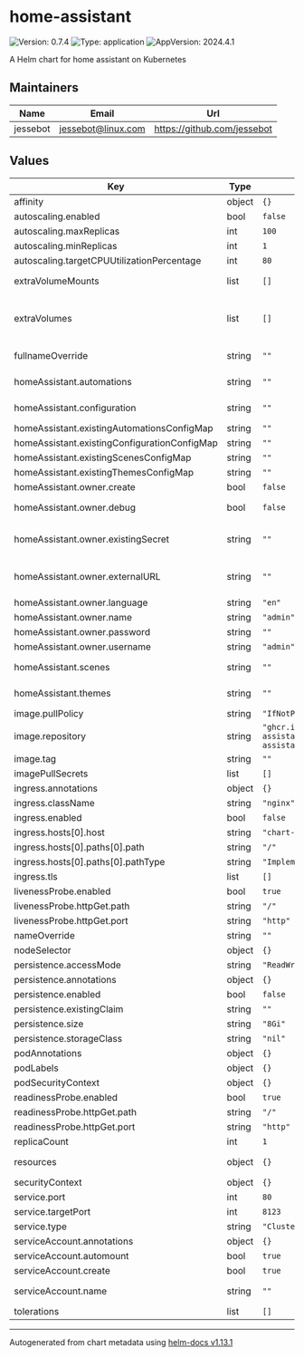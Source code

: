 # home-assistant

![Version: 0.7.4](https://img.shields.io/badge/Version-0.7.4-informational?style=flat-square) ![Type: application](https://img.shields.io/badge/Type-application-informational?style=flat-square) ![AppVersion: 2024.4.1](https://img.shields.io/badge/AppVersion-2024.4.1-informational?style=flat-square)

A Helm chart for home assistant on Kubernetes

## Maintainers

| Name | Email | Url |
| ---- | ------ | --- |
| jessebot | <jessebot@linux.com> | <https://github.com/jessebot> |

## Values

| Key | Type | Default | Description |
|-----|------|---------|-------------|
| affinity | object | `{}` |  |
| autoscaling.enabled | bool | `false` |  |
| autoscaling.maxReplicas | int | `100` |  |
| autoscaling.minReplicas | int | `1` |  |
| autoscaling.targetCPUUtilizationPercentage | int | `80` |  |
| extraVolumeMounts | list | `[]` | Additional volumeMounts on the output Deployment definition. example device mount:   - mountPath: /dev/ttyACM0    name: usb |
| extraVolumes | list | `[]` | Additional volumes on the output Deployment definition. example device as volume:   - hostPath:      path: >-        /dev/serial/by-id/usb-ITEAD_SONOFF_Zigbee_3.0_USB_Dongle_Plus_V2_20230509111242-if00      type: CharDevice    name: usb |
| fullnameOverride | string | `""` | fullname override to use for all chart resources, instead of helm release name |
| homeAssistant.automations | string | `""` | contents of automations.yaml file to create, ignored if homeAssistant.existingAutomationsConfigMap set |
| homeAssistant.configuration | string | `""` | any data you'd like to see put into your configuration.yaml # example config configuration: |   # this enables proxies such as the ingress nginx controller   http:     use_x_forwarded_for: true     trusted_proxies:       - 10.0.0.0/8   mobile:    config: |
| homeAssistant.existingAutomationsConfigMap | string | `""` | name of existing automations ConfigMap |
| homeAssistant.existingConfigurationConfigMap | string | `""` | name of existing ConfigMap |
| homeAssistant.existingScenesConfigMap | string | `""` | name of existing scenes ConfigMap |
| homeAssistant.existingThemesConfigMap | string | `""` | name of existing themes ConfigMap |
| homeAssistant.owner.create | bool | `false` | whether to create an initial owner (admin) user to disable registration |
| homeAssistant.owner.debug | bool | `false` | enable debug mode for the user creation job. WARNING: This reveals secret data |
| homeAssistant.owner.existingSecret | string | `""` | existingSecret for the owner user's credentials secret keys must be: ADMIN_NAME, ADMIN_USERNAME, ADMIN_PASSWORD, ADMIN_LANGUAGE, EXTERNAL_URL |
| homeAssistant.owner.externalURL | string | `""` | if your home assistant is using ingress, this is the external url you connect to, example: https://home-assistant.cooldogsonline.net/ (ignored if owner.existingSecret is set) |
| homeAssistant.owner.language | string | `"en"` | language of the owner user, ignored if owner.existingSecret is set |
| homeAssistant.owner.name | string | `"admin"` | name of the owner user, ignored if owner.existingSecret is set |
| homeAssistant.owner.password | string | `""` | login password of the owner user, ignored if owner.existingSecret is set |
| homeAssistant.owner.username | string | `"admin"` | login username of the owner user, ignored if owner.existingSecret is set |
| homeAssistant.scenes | string | `""` | conents of scenes.yaml file to create, ignored if homeAssistant.existingScenesConfigMap set |
| homeAssistant.themes | string | `""` | contents of themes.yaml file to create, ignored if homeAssistant.existingThemesConfigMap set |
| image.pullPolicy | string | `"IfNotPresent"` | image pullPolicy. If using tag: latest, set image.pullPolicy: Always |
| image.repository | string | `"ghcr.io/home-assistant/home-assistant"` | image repository that defaults to the official Home Assistant GitHub ghcr.io repo |
| image.tag | string | `""` | Overrides the image tag whose default is the chart appVersion. |
| imagePullSecrets | list | `[]` |  |
| ingress.annotations | object | `{}` |  |
| ingress.className | string | `"nginx"` |  |
| ingress.enabled | bool | `false` | enable external traffic to this pod |
| ingress.hosts[0].host | string | `"chart-example.local"` |  |
| ingress.hosts[0].paths[0].path | string | `"/"` |  |
| ingress.hosts[0].paths[0].pathType | string | `"ImplementationSpecific"` |  |
| ingress.tls | list | `[]` |  |
| livenessProbe.enabled | bool | `true` |  |
| livenessProbe.httpGet.path | string | `"/"` |  |
| livenessProbe.httpGet.port | string | `"http"` |  |
| nameOverride | string | `""` |  |
| nodeSelector | object | `{}` |  |
| persistence.accessMode | string | `"ReadWriteOnce"` |  |
| persistence.annotations | object | `{}` |  |
| persistence.enabled | bool | `false` | enable or disable persistent volumes |
| persistence.existingClaim | string | `""` | use an existing persistent volume claim |
| persistence.size | string | `"8Gi"` |  |
| persistence.storageClass | string | `"nil"` |  |
| podAnnotations | object | `{}` |  |
| podLabels | object | `{}` | labels to apply to all pods |
| podSecurityContext | object | `{}` |  |
| readinessProbe.enabled | bool | `true` |  |
| readinessProbe.httpGet.path | string | `"/"` |  |
| readinessProbe.httpGet.port | string | `"http"` |  |
| replicaCount | int | `1` |  |
| resources | object | `{}` | resource requests and limits. example: for requesting a USB device from the    [generic device plugin](https://github.com/squat/generic-device-plugin)   limits:    squat.ai/serial: 1 |
| securityContext | object | `{}` |  |
| service.port | int | `80` | default port to expose |
| service.targetPort | int | `8123` | default port for the home home-assistant container |
| service.type | string | `"ClusterIP"` |  |
| serviceAccount.annotations | object | `{}` | Annotations to add to the service account |
| serviceAccount.automount | bool | `true` | Automatically mount a ServiceAccount's API credentials? |
| serviceAccount.create | bool | `true` | Specifies whether a service account should be created |
| serviceAccount.name | string | `""` | If not set and create is true, a name is generated using the fullname template |
| tolerations | list | `[]` |  |

----------------------------------------------
Autogenerated from chart metadata using [helm-docs v1.13.1](https://github.com/norwoodj/helm-docs/releases/v1.13.1)
